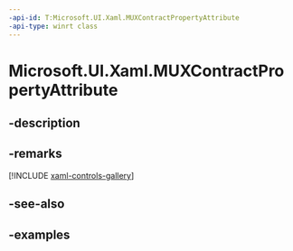 ```yaml
---
-api-id: T:Microsoft.UI.Xaml.MUXContractPropertyAttribute
-api-type: winrt class
---
```


# Microsoft.UI.Xaml.MUXContractPropertyAttribute

<!--
public sealed class MUXContractPropertyAttribute : Attribute
-->

## -description

## -remarks

[!INCLUDE [xaml-controls-gallery](../includes/xaml-controls-gallery.md)]

## -see-also

## -examples
